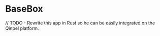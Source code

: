 # BaseBox

// TODO - Rewrite this app in Rust so he can be easily integrated on the Qinpel platform.
